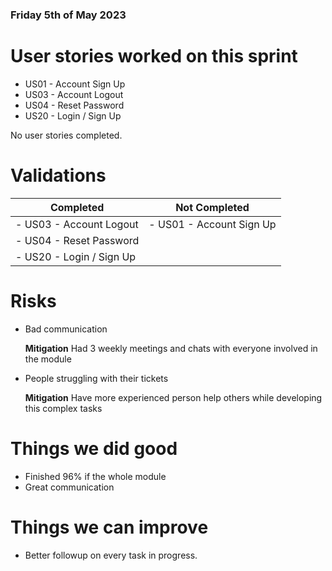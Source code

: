
### Friday 5th of May 2023

# User stories worked on this sprint

- US01 - Account Sign Up
- US03 - Account Logout
- US04 - Reset Password
- US20 - Login / Sign Up

No user stories completed.

# Validations


| Completed                | Not Completed                         |
|--------------------------|---------------                        |
| - US03 - Account Logout  | - US01 - Account Sign Up              |  
| - US04 - Reset Password  |                                       |     
| - US20 - Login / Sign Up |                                       |




# Risks

* Bad communication 
 
    **Mitigation** Had 3 weekly meetings and chats with everyone involved in the module 

* People struggling with their tickets
 
    **Mitigation** Have more experienced person help others while developing this complex tasks




# Things we did good 
 
- Finished 96% if the whole module 
- Great communication 


# Things we can improve

- Better followup on every task in progress.
